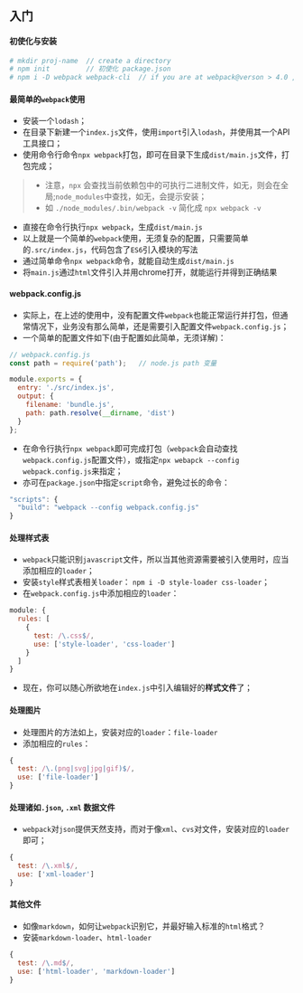 ## 入门

#### 初使化与安装

```bash
# mkdir proj-name  // create a directory    
# npm init         // 初使化 package.json 
# npm i -D webpack webpack-cli  // if you are at webpack@verson > 4.0 ,you should install webpack-cli
```

#### 最简单的`webpack`使用

* 安装一个`lodash`；
* 在目录下新建一个`index.js`文件，使用`import`引入`lodash`，并使用其一个API工具接口；
* 使用命令行命令`npx webpack`打包，即可在目录下生成`dist/main.js`文件，打包完成；

> * 注意，`npx` 会查找当前依赖包中的可执行二进制文件，如无，则会在全局;`node_modules`中查找，如无，会提示安装；
> * 如 `./node_modules/.bin/webpack -v` 简化成 `npx webpack -v`

* 直接在命令行执行`npx webpack`，生成`dist/main.js`
* 以上就是一个简单的`webpack`使用，无须复杂的配置，只需要简单的`.src/index.js`，代码包含了`ES6`引入模块的写法
* 通过简单命令`npx webpack`命令，就能自动生成`dist/main.js`
* 将`main.js`通过`html`文件引入并用chrome打开，就能运行并得到正确结果


#### webpack.config.js

* 实际上，在上述的使用中，没有配置文件`webpack`也能正常运行并打包，但通常情况下，业务没有那么简单，还是需要引入配置文件`webpack.config.js`；
* 一个简单的配置文件如下(由于配置如此简单，无须详解)：

```js
// webpack.config.js
const path = require('path');   // node.js path 变量

module.exports = {
  entry: './src/index.js',
  output: {
    filename: 'bundle.js',
    path: path.resolve(__dirname, 'dist')
  }
};
```


* 在命令行执行`npx webpack`即可完成打包（`webpack`会自动查找`webpack.config.js`配置文件），或指定`npx webapck --config webpack.config.js`来指定；
* 亦可在`package.json`中指定`script`命令，避免过长的命令：

```js
"scripts": {
  "build": "webpack --config webpack.config.js"
}
```



#### 处理样式表

* `webpack`只能识别`javascript`文件，所以当其他资源需要被引入使用时，应当添加相应的`loader`；
* 安装`style`样式表相关`loader`： `npm i -D style-loader css-loader`；
* 在`webpack.config.js`中添加相应的`loader`：

```js
module: {
  rules: [
    {
      test: /\.css$/,
      use: ['style-loader', 'css-loader']
    }
  ]
}
```

* 现在，你可以随心所欲地在`index.js`中引入编辑好的**样式文件**了；

#### 处理图片

* 处理图片的方法如上，安装对应的`loader`：`file-loader`
* 添加相应的`rules`：

```js
{
  test: /\.(png|svg|jpg|gif)$/,
  use: ['file-loader']
}
```

#### 处理诸如`.json`, `.xml` 数据文件

* `webpack`对`json`提供天然支持，而对于像`xml`、`cvs`对文件，安装对应的`loader`即可；

```js
{
  test: /\.xml$/,
  use: ['xml-loader']
}
```

#### 其他文件

* 如像`markdown`，如何让`webpack`识别它，并最好输入标准的`html`格式？
* 安装`markdown-loader`、`html-loader`

```js
{
  test: /\.md$/,
  use: ['html-loader', 'markdown-loader']
}
```


